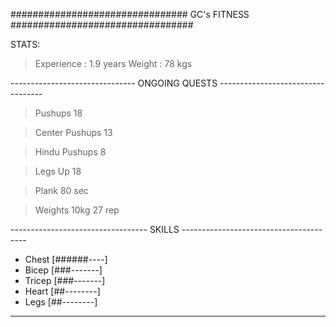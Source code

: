 
################################  GC's FITNESS  #################################

STATS:
> Experience        : 1.9 years
> Weight            : 78 kgs

------------------------------- ONGOING QUESTS ----------------------------------

> Pushups 18

> Center Pushups 13

> Hindu Pushups 8

> Legs Up 18

> Plank 80 sec

> Weights 10kg 27 rep

---------------------------------- SKILLS ---------------------------------------

- Chest         [######----]
- Bicep         [###-------]
- Tricep        [###-------]
- Heart         [##--------]
- Legs          [##--------]      

-----------------------------------------------------------------------------------------
